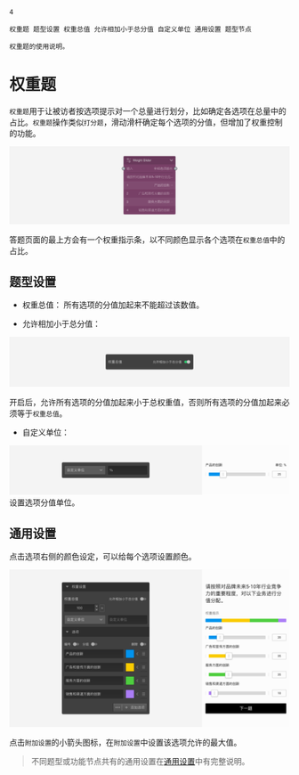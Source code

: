 ```index
4
```
```tag
权重题 题型设置 权重总值 允许相加小于总分值 自定义单位 通用设置 题型节点
```
```summary
权重题的使用说明。
```
# 权重题

`权重题`用于让被访者按选项提示对一个总量进行划分，比如确定各选项在总量中的占比。`权重题`操作类似`打分题`，滑动滑杆确定每个选项的分值，但增加了权重控制的功能。

<img src='../assets/questionnaireNodes/04weight/node.png'>

答题页面的最上方会有一个权重指示条，以不同颜色显示各个选项在`权重总值`中的占比。

## 题型设置

+ 权重总值：
  所有选项的分值加起来不能超过该数值。

+ 允许相加小于总分值：
  
<img src='../assets/questionnaireNodes/04weight/relax.png'>

  开启后，允许所有选项的分值加起来小于总权重值，否则所有选项的分值加起来必须等于`权重总值`。

+ 自定义单位：

<img src='../assets/questionnaireNodes/04weight/unit.png'>
  设置选项分值单位。

## 通用设置

点击选项右侧的颜色设定，可以给每个选项设置颜色。

<img src='../assets/questionnaireNodes/04weight/section.png'>

点击`附加设置`的小箭头图标，在`附加设置`中设置该选项允许的最大值。

> 不同题型或功能节点共有的通用设置在[通用设置](../../11nodeSettings/concept.md)中有完整说明。